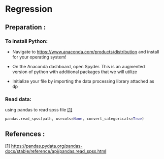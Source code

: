 # Regression

## Preparation : 

### To install Python:
-	Navigate to https://www.anaconda.com/products/distribution and install for your operating system!

- On the Anaconda dashboard, open Spyder. This is an augmented version of python with additional packages that we will utilize

- Initialize your file by importing the data processing library attached as dp

### Read data:

using pandas to read spss file [[1]](#1)

```py
pandas.read_spss(path, usecols=None, convert_categoricals=True)
```







## References : 
<a id="1">[1]</a> 
https://pandas.pydata.org/pandas-docs/stable/reference/api/pandas.read_spss.html
